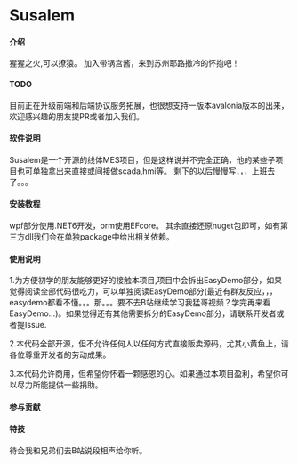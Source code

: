 # Susalem

#### 介绍
猩猩之火,可以撩猿。
加入带锅宫酱，来到苏州耶路撒冷的怀抱吧！

#### TODO
目前正在升级前端和后端协议服务拓展，也很想支持一版本avalonia版本的出来，欢迎感兴趣的朋友提PR或者加入我们。

#### 软件说明
Susalem是一个开源的线体MES项目，但是这样说并不完全正确，他的某些子项目也可单独拿出来直接或间接做scada,hmi等。
剩下的以后慢慢写，，，上班去了。。。



#### 安装教程

wpf部分使用.NET6开发，orm使用EFcore。
其余直接还原nuget包即可，如有第三方dll我们会在单独package中给出相关依赖。

#### 使用说明
1.为方便初学的朋友能够更好的接触本项目,项目中会拆出EasyDemo部分，如果觉得阅读全部代码很吃力，可以单独阅读EasyDemo部分(最近有群友反应，，，easydemo都看不懂。。。那。。。要不去B站继续学习我猛哥视频？学完再来看EasyDemo...)。如果觉得还有其他需要拆分的EasyDemo部分，请联系开发者或者提Issue.

2.本代码全部开源，但不允许任何人以任何方式直接贩卖源码，尤其小黄鱼上，请各位尊重开发者的劳动成果。

3.本代码允许商用，但希望你怀着一颗感恩的心。如果通过本项目盈利，希望你可以尽力所能提供一些捐助。

#### 参与贡献


#### 特技
待会我和兄弟们去B站说段相声给你听。
